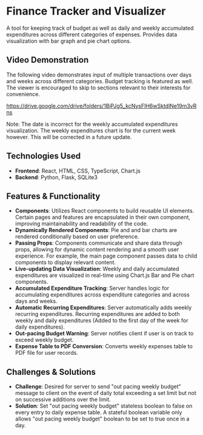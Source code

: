 # Finance Tracker and Visualizer 
A tool for keeping track of budget as well as daily and weekly accumulated expenditures across different categories of expenses. Provides data visualization with bar graph and pie chart options.

## Video Demonstration

The following video demonstrates input of multiple transactions over days and weeks across different categories. Budget tracking is featured as well. The viewer is encouraged to skip to sections relevant to their interests for convenience.

https://drive.google.com/drive/folders/1BjPJg5_kcNysFIH6wSktdlNe19m3vRns

Note: The date is incorrect for the weekly accumulated expenditures visualization. The weekly expenditures chart is for the current week however. This will be corrected in a future update.

## Technologies Used
- **Frontend**: React, HTML, CSS, TypeScript, Chart.js
- **Backend**: Python, Flask, SQLite3

## Features & Functionality  
- **Components**: Utilizes React components to build reusable UI elements. Certain pages and features are encapsulated in their own component, improving maintainability and readability of the code.  
- **Dynamically Rendered Components**: Pie and and bar charts are rendered conditionally based on user preference.  
- **Passing Props**: Components communicate and share data through props, allowing for dynamic content rendering and a smooth user experience. For example, the main page component passes data to child components to display relevant content.  
- **Live-updating Data Visualization**: Weekly and daily accumulated expenditures are visualized in real-time using Chart.js Bar and Pie chart components.
- **Accumulated Expenditure Tracking**: Server handles logic for accumulating expenditures across expenditure categories and across days and weeks.  
- **Automatic Recurring Expenditures**: Server automatically adds weekly recurring expenditures. Recurring expenditures are added to both weekly and daily expenditures (Added to the first day of the week for daily expenditures).  
- **Out-pacing Budget Warning**: Server notifies client if user is on track to exceed weekly budget.
- **Expense Table to PDF Conversion**: Converts weekly expenses table to PDF file for user records.

## Challenges & Solutions

- **Challenge**: Desired for server to send "out pacing weekly budget" message to client on the event of daily total exceeding a set limit but not on successive additions over the limit.
- **Solution**: Set "out pacing weekly budget" stateless boolean to false on every entry to daily expense table. A stateful boolean variable only allows "out pacing weekly budget" boolean to be set to true once in a day.
